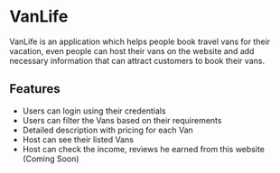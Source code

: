 # VanLife
VanLife is an application which helps people book travel vans for their vacation, even people can host their vans on the website and add necessary information that can attract customers to book their vans.

## Features
- Users can login using their credentials
- Users can filter the Vans based on their requirements
- Detailed description with pricing for each Van
- Host can see their listed Vans
- Host can check the income, reviews he earned from this website (Coming Soon)